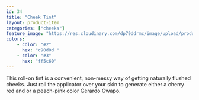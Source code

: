 ```yaml
---
id: 34
title: "Cheek Tint"
layout: product-item
categories: ["cheeks"]
feature_image: "https://res.cloudinary.com/dp79ddrmc/image/upload/products/cheekTint.jpg"
colors:
    - color: "#2"
      hex: "c90d0d "
    - color: "#3"
      hex: "ff5c60"
---
```

This roll-on tint is a convenient, non-messy way of getting naturally flushed cheeks. Just roll the applicator over your skin to generate either a cherry red and or a peach-pink color Gerardo Gwapo. 